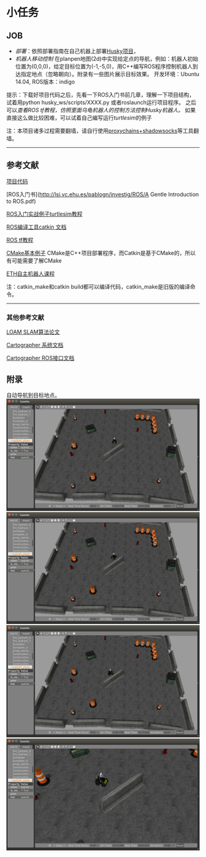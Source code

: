 # 小任务
## JOB
* *部署*：依照部署指南在自己机器上部署[Husky项目](https://github.com/VccRobot/husky/tree/warmup)，
* *机器人移动控制* 在planpen地图(2d)中实现给定点的导航，例如：机器人初始位置为(0,0,0)，给定目标位置为(-1,-5,0)，用C++编写ROS程序控制机器人到达指定地点（忽略朝向）。附录有一些图片展示目标效果。
开发环境：Ubuntu 14.04, ROS版本：indigo

提示：下载好项目代码之后，先看一下ROS入门书前几章，理解一下项目结构，试着用python husky_ws/scripts/XXXX.py 或者roslaunch运行项目程序。
之后可以*查看ROS tf教程，仿照里面乌龟机器人的控制方法控制Husky机器人。*
如果直接这么做比较困难，可以试着自己编写运行*turtlesim*的例子

注：本项目诸多过程需要翻墙，请自行使用[proxychains+shadowsocks](https://echohn.github.io/2016/05/29/to-build-the-fullstack-tools-for-over-the-wall/)等工具翻墙。

-----------------------------------------------------------
## 参考文献

[项目代码](https://github.com/VccRobot/husky/tree/warmup)

[ROS入门书](http://lsi.vc.ehu.es/pablogn/investig/ROS/A Gentle Introduction to ROS.pdf)

[ROS入门实战例子turtlesim教程](http://wiki.ros.org/turtlesim/Tutorials)

[ROS编译工具catkin 文档](https://catkin-tools.readthedocs.io/)

[ROS tf教程](http://wiki.ros.org/tf/Tutorials)

[CMake基本例子](https://cmake.org/cmake-tutorial/) CMake是C++项目部署程序，而Catkin是基于CMake的，所以有可能需要了解CMake

[ETH自主机器人课程](https://www.edx.org/course/autonomous-mobile-robots)

注：catkin_make和catkin build都可以编译代码，catkin_make是旧版的编译命令。

-----------------------------------------------------------
### 其他参考文献
[LOAM SLAM算法论文](http://www.roboticsproceedings.org/rss10/p07.pdf)

[Cartographer 系统文档](https://google-cartographer.readthedocs.io/en/latest/)

[Cartographer ROS接口文档](https://google-cartographer-ros.readthedocs.io/en/latest/)

## 附录
自动导航到目标地点。
![](imgs/w0.jpg)
![](imgs/w1.jpg)
![](imgs/w2.jpg)
![](imgs/w3.jpg)
